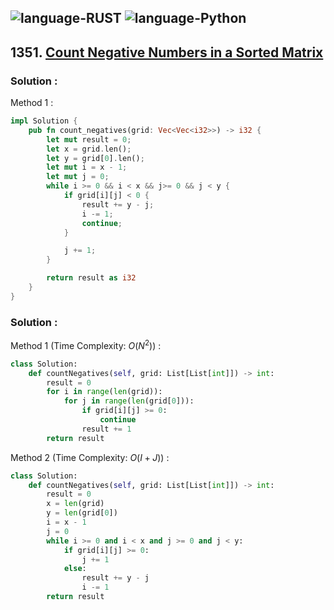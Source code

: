 ![language-RUST](https://img.shields.io/badge/RUST-8d4004?style=for-the-badge&logo=RUST)
![language-Python](https://img.shields.io/badge/Python-ffd43b?style=for-the-badge&logo=PYTHON)
---

## 1351. [Count Negative Numbers in a Sorted Matrix](https://leetcode.com/problems/count-negative-numbers-in-a-sorted-matrix)

### Solution :

Method 1 :
```rust
impl Solution {
    pub fn count_negatives(grid: Vec<Vec<i32>>) -> i32 {
        let mut result = 0;
        let x = grid.len();
        let y = grid[0].len();
        let mut i = x - 1;
        let mut j = 0;
        while i >= 0 && i < x && j>= 0 && j < y {
            if grid[i][j] < 0 {
                result += y - j;
                i -= 1;
                continue;
            }

            j += 1;
        }

        return result as i32
    }
}
```

### Solution :

Method 1 (Time Complexity: $O(N^2)$) :
```python
class Solution:
    def countNegatives(self, grid: List[List[int]]) -> int:
        result = 0
        for i in range(len(grid)):
            for j in range(len(grid[0])):
                if grid[i][j] >= 0:
                    continue
                result += 1
        return result
```

Method 2 (Time Complexity: $O(I+J)$) :
```python
class Solution:
    def countNegatives(self, grid: List[List[int]]) -> int:
        result = 0
        x = len(grid)
        y = len(grid[0])
        i = x - 1
        j = 0
        while i >= 0 and i < x and j >= 0 and j < y:
            if grid[i][j] >= 0:
                j += 1
            else:
                result += y - j
                i -= 1
        return result
```
